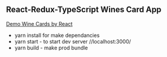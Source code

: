 ## React-Redux-TypeScript Wines Card App
[Demo Wine Cards by React](http://simplea.ru/winesTest/)
+ yarn install for make dependancies
+ yarn start - to start dev server //localhost:3000/
+ yarn build - make prod bundle
